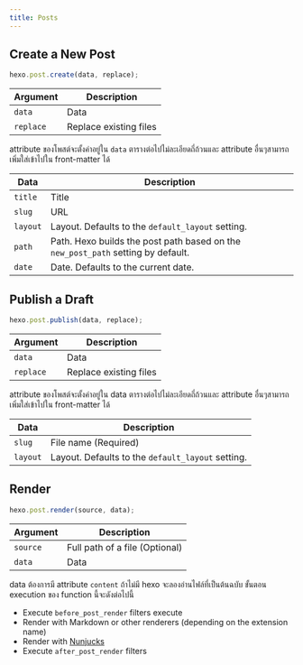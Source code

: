 ```yaml
---
title: Posts
---
```

## Create a New Post

``` js
hexo.post.create(data, replace);
```

Argument | Description
--- | ---
`data` | Data
`replace` | Replace existing files

attribute ของโพสต์จะตั้งค่าอยู่ใน `data` ตารางต่อไปไม่ละเอียดถี่ถ้วนและ attribute อื่นๆสามารถเพิ่มใส่เข้าไปใน front-matter ได้

Data | Description
--- | ---
`title` | Title
`slug` | URL
`layout` | Layout. Defaults to the `default_layout` setting.
`path` | Path. Hexo builds the post path based on the `new_post_path` setting by default.
`date` | Date. Defaults to the current date.

## Publish a Draft

``` js
hexo.post.publish(data, replace);
```

Argument | Description
--- | ---
`data` | Data
`replace` | Replace existing files

attribute ของโพสต์จะตั้งค่าอยู่ใน data ตารางต่อไปไม่ละเอียดถี่ถ้วนและ attribute อื่นๆสามารถเพิ่มใส่เข้าไปใน front-matter ได้

Data | Description
--- | ---
`slug` | File name (Required)
`layout` | Layout. Defaults to the `default_layout` setting.

## Render

``` js
hexo.post.render(source, data);
```

Argument | Description
--- | ---
`source` | Full path of a file (Optional)
`data` | Data

 data ต้องการมี attribute `content`  ถ้าไม่มี hexo จะลองอ่านไฟล์ที่เป็นต้นฉบับ ขั้นตอน execution ของ function นี้จะดังต่อไปนี้

- Execute `before_post_render` filters execute
- Render with Markdown or other renderers (depending on the extension name)
- Render with [Nunjucks]
- Execute `after_post_render` filters

[Nunjucks]: http://mozilla.github.io/nunjucks/
